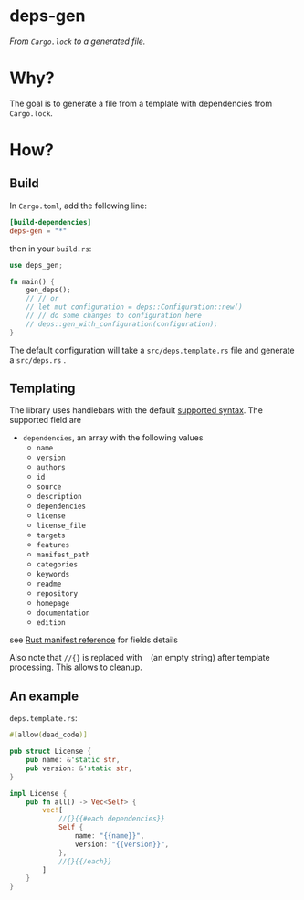 # deps-gen
*From `Cargo.lock` to a generated file.*

# Why?

The goal is to generate a file from a template with dependencies from `Cargo.lock`.

# How?
## Build
In `Cargo.toml`, add the following line:
```toml
[build-dependencies]
deps-gen = "*"
```
then in your `build.rs`:
```rust
use deps_gen;

fn main() {
    gen_deps();
    // // or
    // let mut configuration = deps::Configuration::new()
    // // do some changes to configuration here
    // deps::gen_with_configuration(configuration);
}
```

The default configuration will take a `src/deps.template.rs` file and generate a `src/deps.rs` .

## Templating
The library uses handlebars with the default [supported syntax](https://docs.rs/handlebars/5.1.0/handlebars/#built-in-helpers).
The supported field are
- `dependencies`, an array with the following values
  - `name`
  - `version`
  - `authors`
  - `id`
  - `source`
  - `description`
  - `dependencies`
  - `license`
  - `license_file`
  - `targets`
  - `features`
  - `manifest_path`
  - `categories`
  - `keywords`
  - `readme`
  - `repository`
  - `homepage`
  - `documentation`
  - `edition`

see [Rust manifest reference](https://doc.rust-lang.org/cargo/reference/manifest.html#the-documentation-field) for fields details

Also note that `//{}` is replaced with ` ` (an empty string) after template processing. This allows to cleanup.

## An example

`deps.template.rs`:

```rust
#[allow(dead_code)]

pub struct License {
    pub name: &'static str,
    pub version: &'static str,
}

impl License {
    pub fn all() -> Vec<Self> {
        vec![
            //{}{{#each dependencies}}
            Self {
                name: "{{name}}",
                version: "{{version}}",
            },
            //{}{{/each}}
        ]
    }
}
```